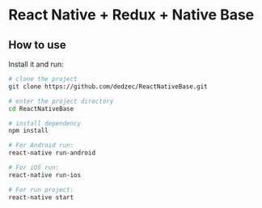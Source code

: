 # React Native + Redux +  Native Base

## How to use

Install it and run:

```sh
# clone the project
git clone https://github.com/dedzec/ReactNativeBase.git

# enter the project directory
cd ReactNativeBase

# install dependency
npm install

# For Android run:
react-native run-android

# For iOS run:
react-native run-ios

# For run project:
react-native start
```
